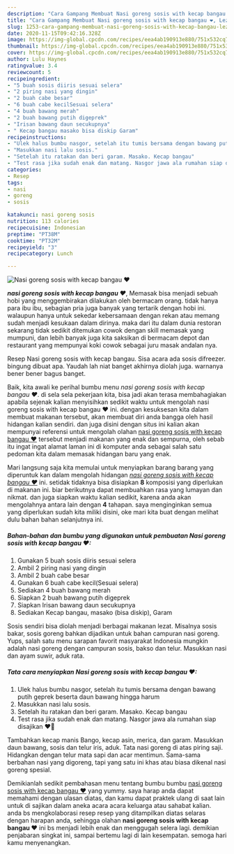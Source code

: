 ```yaml
---
description: "Cara Gampang Membuat Nasi goreng sosis with kecap bangau ❤, Lezat Sekali"
title: "Cara Gampang Membuat Nasi goreng sosis with kecap bangau ❤, Lezat Sekali"
slug: 1253-cara-gampang-membuat-nasi-goreng-sosis-with-kecap-bangau-lezat-sekali
date: 2020-11-15T09:42:16.328Z
image: https://img-global.cpcdn.com/recipes/eea4ab190913e880/751x532cq70/nasi-goreng-sosis-with-kecap-bangau-❤-foto-resep-utama.jpg
thumbnail: https://img-global.cpcdn.com/recipes/eea4ab190913e880/751x532cq70/nasi-goreng-sosis-with-kecap-bangau-❤-foto-resep-utama.jpg
cover: https://img-global.cpcdn.com/recipes/eea4ab190913e880/751x532cq70/nasi-goreng-sosis-with-kecap-bangau-❤-foto-resep-utama.jpg
author: Lulu Haynes
ratingvalue: 3.4
reviewcount: 5
recipeingredient:
- "5 buah sosis diiris sesuai selera"
- "2 piring nasi yang dingin"
- "2 buah cabe besar"
- "6 buah cabe kecilSesuai selera"
- "4 buah bawang merah"
- "2 buah bawang putih digeprek"
- "Irisan bawang daun secukupnya"
- " Kecap bangau masako bisa diskip Garam"
recipeinstructions:
- "Ulek halus bumbu nasgor, setelah itu tumis bersama dengan bawang putih geprek beserta daun bawang hingga harum"
- "Masukkan nasi lalu sosis."
- "Setelah itu ratakan dan beri garam. Masako. Kecap bangau"
- "Test rasa jika sudah enak dan matang. Nasgor jawa ala rumahan siap disajikan ❤💜"
categories:
- Resep
tags:
- nasi
- goreng
- sosis

katakunci: nasi goreng sosis 
nutrition: 113 calories
recipecuisine: Indonesian
preptime: "PT38M"
cooktime: "PT32M"
recipeyield: "3"
recipecategory: Lunch

---
```



![Nasi goreng sosis with kecap bangau ❤](https://img-global.cpcdn.com/recipes/eea4ab190913e880/751x532cq70/nasi-goreng-sosis-with-kecap-bangau-❤-foto-resep-utama.jpg)

<b><i>nasi goreng sosis with kecap bangau ❤</i></b>, Memasak bisa menjadi sebuah hobi yang menggembirakan dilakukan oleh bermacam orang. tidak hanya para ibu ibu, sebagian pria juga banyak yang tertarik dengan hobi ini. walaupun hanya untuk sekedar kebersamaan dengan rekan atau memang sudah menjadi kesukaan dalam dirinya. maka dari itu dalam dunia restoran sekarang tidak sedikit ditemukan cowok dengan skill memasak yang mumpuni, dan lebih banyak juga kita saksikan di bermacam depot dan restaurant yang mempunyai koki cowok sebagai juru masak andalan nya.

Resep Nasi goreng sosis with kecap bangau. Sisa acara ada sosis difreezer. bingung dibuat apa. Yaudah lah niat banget akhirnya diolah juga. warnanya bener bener bagus banget.

Baik, kita awali ke perihal bumbu menu <i>nasi goreng sosis with kecap bangau ❤</i>. di sela sela pekerjaan kita, bisa jadi akan terasa membahagiakan apabila sejenak kalian menyisihkan sedikit waktu untuk mengolah nasi goreng sosis with kecap bangau ❤ ini. dengan kesuksesan kita dalam membuat makanan tersebut, akan membuat diri anda bangga oleh hasil hidangan kalian sendiri. dan juga disini dengan situs ini kalian akan mempunyai referensi untuk mengolah olahan <u>nasi goreng sosis with kecap bangau ❤</u> tersebut menjadi makanan yang enak dan sempurna, oleh sebab itu ingat ingat alamat laman ini di komputer anda sebagai salah satu pedoman kita dalam memasak hidangan baru yang enak.


Mari langsung saja kita memulai untuk menyiapkan barang barang yang diperuntuk kan dalam mengolah hidangan <u><i>nasi goreng sosis with kecap bangau ❤</i></u> ini. setidak tidaknya bisa disiapkan <b>8</b> komposisi yang diperlukan di makanan ini. biar berikutnya dapat membuahkan rasa yang lumayan dan nikmat. dan juga siapkan waktu kalian sedikit, karena anda akan mengolahnya antara lain dengan <b>4</b> tahapan. saya menginginkan semua yang diperlukan sudah kita miliki disini, oke mari kita buat dengan melihat dulu bahan bahan selanjutnya ini.

<!--inarticleads1-->

##### Bahan-bahan dan bumbu yang digunakan untuk pembuatan Nasi goreng sosis with kecap bangau ❤:

1. Gunakan 5 buah sosis diiris sesuai selera
1. Ambil 2 piring nasi yang dingin
1. Ambil 2 buah cabe besar
1. Gunakan 6 buah cabe kecil(Sesuai selera)
1. Sediakan 4 buah bawang merah
1. Siapkan 2 buah bawang putih digeprek
1. Siapkan Irisan bawang daun secukupnya
1. Sediakan  Kecap bangau, masako (bisa diskip), Garam


Sosis sendiri bisa diolah menjadi berbagai makanan lezat. Misalnya sosis bakar, sosis goreng bahkan dijadikan untuk bahan campuran nasi goreng. Yups, salah satu menu sarapan favorit masyarakat Indonesia mungkin adalah nasi goreng dengan campuran sosis, bakso dan telur. Masukkan nasi dan ayam suwir, aduk rata. 

<!--inarticleads2-->

##### Tata cara menyiapkan Nasi goreng sosis with kecap bangau ❤:

1. Ulek halus bumbu nasgor, setelah itu tumis bersama dengan bawang putih geprek beserta daun bawang hingga harum
1. Masukkan nasi lalu sosis.
1. Setelah itu ratakan dan beri garam. Masako. Kecap bangau
1. Test rasa jika sudah enak dan matang. Nasgor jawa ala rumahan siap disajikan ❤💜


Tambahkan kecap manis Bango, kecap asin, merica, dan garam. Masukkan daun bawang, sosis dan telur iris, aduk. Tata nasi goreng di atas piring saji. Hidangkan dengan telur mata sapi dan acar mentimun. Sama-sama berbahan nasi yang digoreng, tapi yang satu ini khas atau biasa dikenal nasi goreng spesial. 

Demikianlah sedikit pembahasan menu tentang bumbu bumbu <u>nasi goreng sosis with kecap bangau ❤</u> yang yummy. saya harap anda dapat memahami dengan ulasan diatas, dan kamu dapat praktek ulang di saat lain untuk di sajikan dalam aneka acara acara keluarga atau sahabat kalian. anda bs mengkolaborasi resep resep yang ditampilkan diatas selaras dengan harapan anda, sehingga olahan <b>nasi goreng sosis with kecap bangau ❤</b> ini bs menjadi lebih enak dan menggugah selera lagi. demikian penjabaran singkat ini, sampai bertemu lagi di lain kesempatan. semoga hari kamu menyenangkan.

